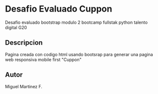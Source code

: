 # Desafio Evaluado Cuppon
Desafio evaluado bootstrap modulo 2 bootcamp fullstak python talento digital G20
## Descripcion
Pagina creada con codigo html usando bootsrap para generar una pagina web responsiva mobile first "Cuppon"
## Autor
Miguel Martinez F.
